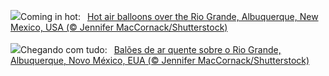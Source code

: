 ![](https://www.bing.com/th?id=OHR.BalloonDay_EN-GB9560500420_UHD.jpg&w=1000)Coming in hot:&nbsp;&ensp;[Hot air balloons over the Rio Grande, Albuquerque, New Mexico, USA (© Jennifer MacCornack/Shutterstock)](https://www.bing.com/th?id=OHR.BalloonDay_EN-GB9560500420_UHD.jpg)
<br><br/>
![](https://www.bing.com/th?id=OHR.BalloonDay_PT-BR2020170449_UHD.jpg&w=1000)Chegando com tudo:&nbsp;&ensp;[Balões de ar quente sobre o Rio Grande, Albuquerque, Novo México, EUA (© Jennifer MacCornack/Shutterstock)](https://www.bing.com/th?id=OHR.BalloonDay_PT-BR2020170449_UHD.jpg)
<br><br/>
